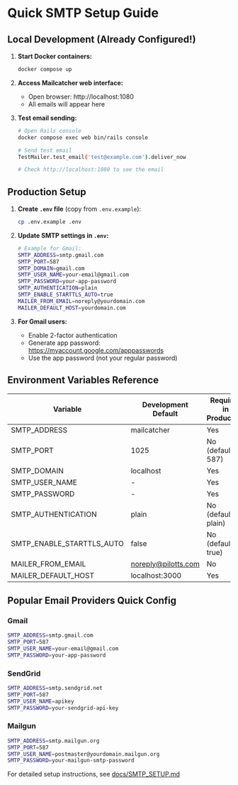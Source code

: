 # Quick SMTP Setup Guide

## Local Development (Already Configured!)

1. **Start Docker containers:**
   ```bash
   docker compose up
   ```

2. **Access Mailcatcher web interface:**
   - Open browser: http://localhost:1080
   - All emails will appear here

3. **Test email sending:**
   ```bash
   # Open Rails console
   docker compose exec web bin/rails console
   
   # Send test email
   TestMailer.test_email('test@example.com').deliver_now
   
   # Check http://localhost:1080 to see the email
   ```

## Production Setup

1. **Create `.env` file** (copy from `.env.example`):
   ```bash
   cp .env.example .env
   ```

2. **Update SMTP settings in `.env`:**
   ```bash
   # Example for Gmail:
   SMTP_ADDRESS=smtp.gmail.com
   SMTP_PORT=587
   SMTP_DOMAIN=gmail.com
   SMTP_USER_NAME=your-email@gmail.com
   SMTP_PASSWORD=your-app-password
   SMTP_AUTHENTICATION=plain
   SMTP_ENABLE_STARTTLS_AUTO=true
   MAILER_FROM_EMAIL=noreply@yourdomain.com
   MAILER_DEFAULT_HOST=yourdomain.com
   ```

3. **For Gmail users:**
   - Enable 2-factor authentication
   - Generate app password: https://myaccount.google.com/apppasswords
   - Use the app password (not your regular password)

## Environment Variables Reference

| Variable | Development Default | Required in Production | Example |
|----------|-------------------|----------------------|---------|
| SMTP_ADDRESS | mailcatcher | Yes | smtp.gmail.com |
| SMTP_PORT | 1025 | No (default: 587) | 587 |
| SMTP_DOMAIN | localhost | Yes | yourdomain.com |
| SMTP_USER_NAME | - | Yes | your-email@gmail.com |
| SMTP_PASSWORD | - | Yes | your-app-password |
| SMTP_AUTHENTICATION | plain | No (default: plain) | plain |
| SMTP_ENABLE_STARTTLS_AUTO | false | No (default: true) | true |
| MAILER_FROM_EMAIL | noreply@pilotts.com | No | noreply@yourdomain.com |
| MAILER_DEFAULT_HOST | localhost:3000 | Yes | yourdomain.com |

## Popular Email Providers Quick Config

### Gmail
```bash
SMTP_ADDRESS=smtp.gmail.com
SMTP_PORT=587
SMTP_USER_NAME=your-email@gmail.com
SMTP_PASSWORD=your-app-password
```

### SendGrid
```bash
SMTP_ADDRESS=smtp.sendgrid.net
SMTP_PORT=587
SMTP_USER_NAME=apikey
SMTP_PASSWORD=your-sendgrid-api-key
```

### Mailgun
```bash
SMTP_ADDRESS=smtp.mailgun.org
SMTP_PORT=587
SMTP_USER_NAME=postmaster@yourdomain.mailgun.org
SMTP_PASSWORD=your-mailgun-smtp-password
```

For detailed setup instructions, see [docs/SMTP_SETUP.md](SMTP_SETUP.md)
